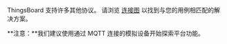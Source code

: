 ThingsBoard 支持许多其他协议。
请浏览 [连接图](/docs/getting-started-guides/connectivity/) 以找到与您的用例相匹配的解决方案。

**注意：**我们建议使用通过 MQTT 连接的模拟设备开始探索平台功能。

<br>
<br>